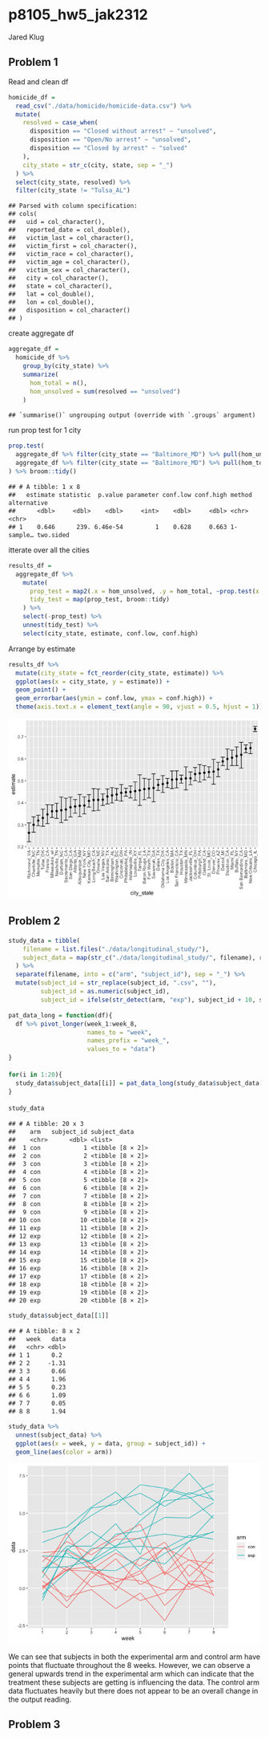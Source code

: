 p8105\_hw5\_jak2312
================
Jared Klug

## Problem 1

Read and clean df

``` r
homicide_df = 
  read_csv("./data/homicide/homicide-data.csv") %>% 
  mutate(
    resolved = case_when(
      disposition == "Closed without arrest" ~ "unsolved",
      disposition == "Open/No arrest" ~ "unsolved",
      disposition == "Closed by arrest" ~ "solved"
    ),
    city_state = str_c(city, state, sep = "_")
  ) %>% 
  select(city_state, resolved) %>% 
  filter(city_state != "Tulsa_AL")
```

    ## Parsed with column specification:
    ## cols(
    ##   uid = col_character(),
    ##   reported_date = col_double(),
    ##   victim_last = col_character(),
    ##   victim_first = col_character(),
    ##   victim_race = col_character(),
    ##   victim_age = col_character(),
    ##   victim_sex = col_character(),
    ##   city = col_character(),
    ##   state = col_character(),
    ##   lat = col_double(),
    ##   lon = col_double(),
    ##   disposition = col_character()
    ## )

create aggregate df

``` r
aggregate_df = 
  homicide_df %>% 
    group_by(city_state) %>% 
    summarize(
      hom_total = n(),
      hom_unsolved = sum(resolved == "unsolved")
    ) 
```

    ## `summarise()` ungrouping output (override with `.groups` argument)

run prop test for 1 city

``` r
prop.test(
  aggregate_df %>% filter(city_state == "Baltimore_MD") %>% pull(hom_unsolved),
  aggregate_df %>% filter(city_state == "Baltimore_MD") %>% pull(hom_total)
) %>% broom::tidy()
```

    ## # A tibble: 1 x 8
    ##   estimate statistic  p.value parameter conf.low conf.high method    alternative
    ##      <dbl>     <dbl>    <dbl>     <int>    <dbl>     <dbl> <chr>     <chr>      
    ## 1    0.646      239. 6.46e-54         1    0.628     0.663 1-sample… two.sided

itterate over all the cities

``` r
results_df = 
  aggregate_df %>% 
    mutate(
      prop_test = map2(.x = hom_unsolved, .y = hom_total, ~prop.test(x = .x, n = .y)),
      tidy_test = map(prop_test, broom::tidy)
    ) %>% 
    select(-prop_test) %>% 
    unnest(tidy_test) %>% 
    select(city_state, estimate, conf.low, conf.high)
```

Arrange by estimate

``` r
results_df %>% 
  mutate(city_state = fct_reorder(city_state, estimate)) %>% 
  ggplot(aes(x = city_state, y = estimate)) +
  geom_point() +
  geom_errorbar(aes(ymin = conf.low, ymax = conf.high)) + 
  theme(axis.text.x = element_text(angle = 90, vjust = 0.5, hjust = 1))
```

![](p8105_hw5_jak2312_files/figure-gfm/unnamed-chunk-5-1.png)<!-- -->

## Problem 2

``` r
study_data = tibble(
    filename = list.files("./data/longitudinal_study/"),
    subject_data = map(str_c("./data/longitudinal_study/", filename), read.csv)
  ) %>% 
  separate(filename, into = c("arm", "subject_id"), sep = "_") %>% 
  mutate(subject_id = str_replace(subject_id, ".csv", ""),
         subject_id = as.numeric(subject_id),
         subject_id = ifelse(str_detect(arm, "exp"), subject_id + 10, subject_id))
```

``` r
pat_data_long = function(df){
  df %>% pivot_longer(week_1:week_8,
                      names_to = "week",
                      names_prefix = "week_",
                      values_to = "data")
}

for(i in 1:20){
  study_data$subject_data[[i]] = pat_data_long(study_data$subject_data[[i]])
}

study_data
```

    ## # A tibble: 20 x 3
    ##    arm   subject_id subject_data    
    ##    <chr>      <dbl> <list>          
    ##  1 con            1 <tibble [8 × 2]>
    ##  2 con            2 <tibble [8 × 2]>
    ##  3 con            3 <tibble [8 × 2]>
    ##  4 con            4 <tibble [8 × 2]>
    ##  5 con            5 <tibble [8 × 2]>
    ##  6 con            6 <tibble [8 × 2]>
    ##  7 con            7 <tibble [8 × 2]>
    ##  8 con            8 <tibble [8 × 2]>
    ##  9 con            9 <tibble [8 × 2]>
    ## 10 con           10 <tibble [8 × 2]>
    ## 11 exp           11 <tibble [8 × 2]>
    ## 12 exp           12 <tibble [8 × 2]>
    ## 13 exp           13 <tibble [8 × 2]>
    ## 14 exp           14 <tibble [8 × 2]>
    ## 15 exp           15 <tibble [8 × 2]>
    ## 16 exp           16 <tibble [8 × 2]>
    ## 17 exp           17 <tibble [8 × 2]>
    ## 18 exp           18 <tibble [8 × 2]>
    ## 19 exp           19 <tibble [8 × 2]>
    ## 20 exp           20 <tibble [8 × 2]>

``` r
study_data$subject_data[[1]]
```

    ## # A tibble: 8 x 2
    ##   week   data
    ##   <chr> <dbl>
    ## 1 1      0.2 
    ## 2 2     -1.31
    ## 3 3      0.66
    ## 4 4      1.96
    ## 5 5      0.23
    ## 6 6      1.09
    ## 7 7      0.05
    ## 8 8      1.94

``` r
study_data %>% 
  unnest(subject_data) %>% 
  ggplot(aes(x = week, y = data, group = subject_id)) +
  geom_line(aes(color = arm))
```

![](p8105_hw5_jak2312_files/figure-gfm/plot_data_vs_week-1.png)<!-- -->

We can see that subjects in both the experimental arm and control arm
have points that fluctuate throughout the 8 weeks. However, we can
observe a general upwards trend in the experimental arm which can
indicate that the treatment these subjects are getting is influencing
the data. The control arm data fluctuates heavily but there does not
appear to be an overall change in the output reading.

## Problem 3
